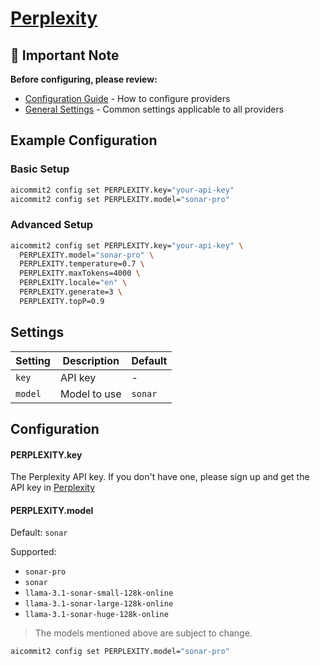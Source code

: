 # [Perplexity](https://docs.perplexity.ai/)

## 📌 Important Note

**Before configuring, please review:**
- [Configuration Guide](../../README.md#configuration) - How to configure providers
- [General Settings](../../README.md#general-settings) - Common settings applicable to all providers
 

## Example Configuration

### Basic Setup
```sh
aicommit2 config set PERPLEXITY.key="your-api-key"
aicommit2 config set PERPLEXITY.model="sonar-pro"
```

### Advanced Setup
```sh
aicommit2 config set PERPLEXITY.key="your-api-key" \
  PERPLEXITY.model="sonar-pro" \
  PERPLEXITY.temperature=0.7 \
  PERPLEXITY.maxTokens=4000 \
  PERPLEXITY.locale="en" \
  PERPLEXITY.generate=3 \
  PERPLEXITY.topP=0.9
```

## Settings

| Setting  | Description      | Default  |
|----------|------------------|----------|
| `key`    | API key          | -        |
| `model`  | Model to use     | `sonar`  |

## Configuration

#### PERPLEXITY.key

The Perplexity API key. If you don't have one, please sign up and get the API key in [Perplexity](https://docs.perplexity.ai/)

#### PERPLEXITY.model

Default: `sonar`

Supported:
- `sonar-pro`
- `sonar`
- `llama-3.1-sonar-small-128k-online`
- `llama-3.1-sonar-large-128k-online`
- `llama-3.1-sonar-huge-128k-online`

> The models mentioned above are subject to change.

```sh
aicommit2 config set PERPLEXITY.model="sonar-pro"
```
